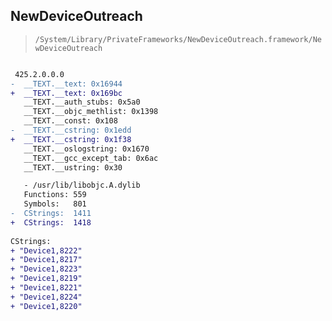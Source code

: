 ## NewDeviceOutreach

> `/System/Library/PrivateFrameworks/NewDeviceOutreach.framework/NewDeviceOutreach`

```diff

 425.2.0.0.0
-  __TEXT.__text: 0x16944
+  __TEXT.__text: 0x169bc
   __TEXT.__auth_stubs: 0x5a0
   __TEXT.__objc_methlist: 0x1398
   __TEXT.__const: 0x108
-  __TEXT.__cstring: 0x1edd
+  __TEXT.__cstring: 0x1f38
   __TEXT.__oslogstring: 0x1670
   __TEXT.__gcc_except_tab: 0x6ac
   __TEXT.__ustring: 0x30

   - /usr/lib/libobjc.A.dylib
   Functions: 559
   Symbols:   801
-  CStrings:  1411
+  CStrings:  1418
 
CStrings:
+ "Device1,8222"
+ "Device1,8217"
+ "Device1,8223"
+ "Device1,8219"
+ "Device1,8221"
+ "Device1,8224"
+ "Device1,8220"

```
